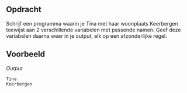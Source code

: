 ## Opdracht

Schrijf een programma waarin je Tina met haar woonplaats Keerbergen toewijst aan 2 verschillende variabelen met passende namen. Geef deze variabelen daarna weer in je output, elk op een afzonderlijke regel.


## Voorbeeld

*Output*
```
Tina
Keerbergen
```

